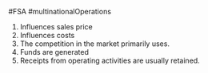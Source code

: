 #FSA #multinationalOperations 

1. Influences sales price 
2. Influences costs 
3. The competition in the market primarily uses. 
4. Funds are generated 
5. Receipts from operating activities are usually retained. 